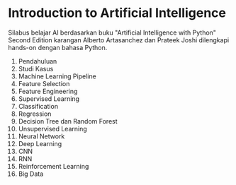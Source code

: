 # Introduction to Artificial Intelligence
Silabus belajar AI berdasarkan buku "Artificial Intelligence with Python" Second Edition karangan Alberto Artasanchez dan Prateek Joshi dilengkapi hands-on dengan bahasa Python.
1. Pendahuluan
2. Studi Kasus
3. Machine Learning Pipeline
4. Feature Selection
5. Feature Engineering
6. Supervised Learning
7. Classification
8. Regression
9. Decision Tree dan Random Forest
10. Unsupervised Learning
11. Neural Network
12. Deep Learning
13. CNN
14. RNN
15. Reinforcement Learning
16. Big Data
